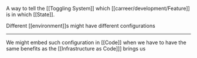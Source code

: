 A way to tell the [[Toggling System]] which [[carreer/development/Feature]] is in which [[State]].

Different [[environment]]s might have different configurations

---

We might embed such configuration in [[Code]] when we have to have the same benefits as the [[Infrastructure as Code]]] brings us